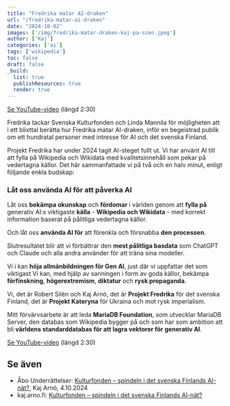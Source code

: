 ```yaml
---
title: "Fredrika matar AI-draken"
url: "/fredrika-matar-ai-draken"
date: "2024-10-02"
images: ['/img/fredrika-matar-draken-kaj-pa-scen.jpeg']
author: ['Kaj']
categories: ['ai']
tags: ['wikipedia']
toc: false
draft: false
_build:
  list: true
  publishResources: true
  render: true
---
```


[Se YouTube-video](https://youtu.be/qBC4sa-aKJQ) (längd 2:30)

Fredrika tackar Svenska Kulturfonden och Linda Mannila för möjligheten att i ett blixttal berätta hur Fredrika matar AI-draken, inför en begeistrad publik om ett hundratal personer med intresse för AI och det svenska Finland.

Projekt Fredrika har under 2024 tagit AI-steget fullt ut. Vi har använt AI till att fylla på Wikipedia och Wikidata med kvalitetsinnehåll som pekar på vedertagna källor. Det här sammanfattade vi på två och en halv minut, enligt följande enkla budskap:

### Låt oss använda AI för att påverka AI

Låt oss **bekämpa okunskap** och **fördomar** i världen genom att **fylla på** generativ AI:s viktigaste **källa** - **Wikipedia och Wikidata** - med korrekt information baserat på pålitliga vedertagna källor.

Och låt oss **använda AI för** att förenkla och försnabba **den processen**.

Slutresultatet blir att vi förbättrar den **mest pålitliga basdata** som ChatGPT och Claude och alla andra använder för att träna sina modeller.

Vi i kan **höja allmänbildningen för Gen AI**, just där vi uppfattar det som viktigast
Vi kan, med hjälp av sanningen i form av goda källor, bekämpa **förfinskning**, **högerextremism**, **diktatur** och **rysk propaganda**.

Vi, det är Robert Silén och Kaj Arnö, det är **Projekt Fredrika** för det svenska Finland, det är **Projekt Kateryna** för Ukraina och mot rysk imperialism.

Mitt förvärvsarbete är att leda **MariaDB Foundation**, som utvecklar MariaDB Server, den databas som Wikipedia bygger på och som har som ambition att bli **världens standarddatabas för att lagra vektorer för generativ AI**.

[Se YouTube-video](https://youtu.be/qBC4sa-aKJQ) (längd 2:30)

## Se även 
* Åbo Underrättelser: [Kulturfonden – spindeln i det svenska Finlands AI-nät?](https://www.abounderrattelser.fi/artikel/kulturfonden-spindeln-i-det-svenska-finlands-ai-nat/), Kaj Arnö, 4.10.2024
* kaj.arno.fi: [Kulturfonden – spindeln i det svenska Finlands AI-nät?](https://kaj.arno.fi/ai-spindeln/)